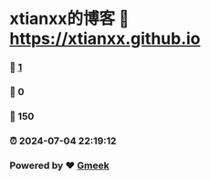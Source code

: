 # xtianxx的博客 :link: https://xtianxx.github.io 
### :page_facing_up: [1](https://xtianxx.github.io/tag.html) 
### :speech_balloon: 0 
### :hibiscus: 150 
### :alarm_clock: 2024-07-04 22:19:12 
### Powered by :heart: [Gmeek](https://github.com/Meekdai/Gmeek)
